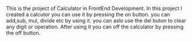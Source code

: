 This is the project of Calculator in FrontEnd Development. In this project I created a calcutor you can use it by pressing the on button. you can add,sub, mul, divide etc by using it. you can aslo use the del buton to clear any digit or operation. After using it you can off the calculator by pressing the off button.
